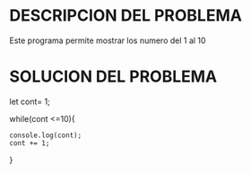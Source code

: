 # DESCRIPCION DEL PROBLEMA
Este programa permite mostrar los numero del 1 al 10 


# SOLUCION DEL PROBLEMA

let cont= 1;

while(cont <=10){

    console.log(cont);
    cont += 1;
    
}